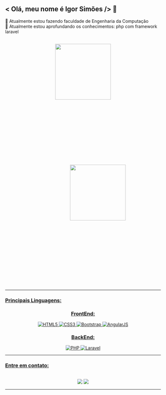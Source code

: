 <h2>< Olá, meu nome é Igor Simões /> 👋</h2> 


🔭 Atualmente estou fazendo faculdade de Engenharia da Computação</br>
🌱 Atualmente estou aprofundando os conhecimentos: php com framework laravel</br>
</br>

<div align="center">
  <a href="https://github.com/igorsimoes4">
  <img height="180em" src="https://github-readme-stats.vercel.app/api?username=igorsimoes4&show_icons=true&theme=transparent&include_all_commits=true&count_private=true" />
  <img style="margin:15em;" height="180em" src="https://github-readme-stats.vercel.app/api/top-langs/?username=igorsimoes4&layout=compact&langs_count=7&theme=transparent" />
</div>
  
  <hr/><h3>Principais Linguagens:</h3>
  
  <div align="center">
    <h3>FrontEnd:</h3>
    <img alt="HTML5" src="https://img.shields.io/badge/-HTML5-E34F26?style=flat-square&logo=html5&logoColor=white" />
    <img alt="CSS3" src="https://img.shields.io/badge/-CSS3-1572B6?style=flat-square&logo=css3&logoColor=white" />
    <img alt="Bootstrap" src="https://img.shields.io/badge/-Bootstrap-7952B3?style=flat-square&logo=bootstrap&logoColor=white" />
    <img alt="AngularJS" src="https://img.shields.io/badge/-AngularJS-E23237?style=flat-square&logo=angularjs&logoColor=white" />
    <br>
    <h3>BackEnd:</h3>
    <img alt="PHP" src="https://img.shields.io/badge/-PHP-777BB4?style=flat-square&logo=php&logoColor=white" />
    <img alt="Laravel" src="https://img.shields.io/badge/-Laravel-FF2D20?style=flat-square&logo=laravel&logoColor=white" />
  </div>


  <hr/><h3>Entre em contato:</h3>
  
  <div align="center"></br>
  <a href="mailto:igor01silveira@gmail.com" target="_blank"><img src="https://img.shields.io/badge/Gmail-D14836?style=for-the-badge&logo=gmail&logoColor=white" target="_blank"></a>
  <a href="https://www.linkedin.com/in/igor-silveira-909068255/" target="_blank"><img src="https://img.shields.io/badge/LinkedIn-0077B5?style=for-the-badge&logo=linkedin&logoColor=white"></a>
</div>
<hr/>

